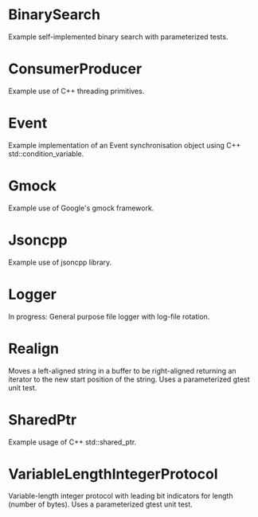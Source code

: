# BinarySearch
Example self-implemented binary search with parameterized tests.

# ConsumerProducer
Example use of C++ threading primitives.

# Event
Example implementation of an Event synchronisation object using C++ std::condition_variable.

# Gmock
Example use of Google's gmock framework.

# Jsoncpp
Example use of jsoncpp library.

# Logger
In progress: General purpose file logger with log-file rotation.

# Realign
Moves a left-aligned string in a buffer to be right-aligned returning an iterator to the new start position of the string.
Uses a parameterized gtest unit test.

# SharedPtr
Example usage of C++ std::shared_ptr.

# VariableLengthIntegerProtocol
Variable-length integer protocol with leading bit indicators for length (number of bytes).
Uses a parameterized gtest unit test.
